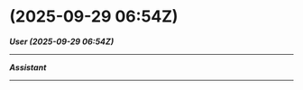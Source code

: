 <!-- Generated by SpecStory -->

<!-- vscode Session 8e69050a-5c99-4265-a3f0-859c99446f2f (2025-09-29 06:54Z) -->

#  (2025-09-29 06:54Z)

_**User (2025-09-29 06:54Z)**_



---

_**Assistant**_



---

